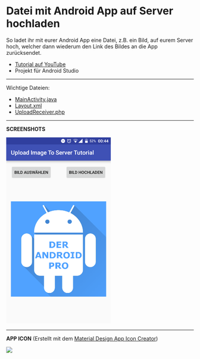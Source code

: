 # Datei mit Android App auf Server hochladen
So ladet ihr mit eurer Android App eine Datei, z.B. ein Bild, auf eurem Server hoch, welcher dann wiederum den Link des Bildes an die App zurücksendet.

- <a href="" target="_blank" >Tutorial auf YouTube</a>
- Projekt für Android Studio

---

Wichtige Dateien: 
- [MainActivity.java](https://github.com/derAndroidPro/Upload_File_To_Server_Tutorial/blob/master/Android_App_Projekt/app/src/main/java/de/derandroidpro/uploadimagetoservertutorial/MainActivity.java)
- [Layout.xml](https://github.com/derAndroidPro/Upload_File_To_Server_Tutorial/blob/master/Android_App_Projekt/app/src/main/res/layout/activity_main.xml)
- [UploadReceiver.php](https://github.com/derAndroidPro/Upload_File_To_Server_Tutorial/blob/master/Serverseitig/UploadReceiver.php)

---

<b>SCREENSHOTS</b>

<img src="https://github.com/derAndroidPro/Upload_File_To_Server_Tutorial/blob/master/Screenshot_20160522-004432.png" height="500px" />

---

<b>APP ICON</b> (Erstellt mit dem <a href="http://romannurik.github.io/AndroidAssetStudio/icons-launcher.html" target="_blank" >Material Design App Icon Creator</a>)

<img src="https://dl.dropboxusercontent.com/s/mtsr2w6c0nnepdi/ic_launcher.png" height="100px" />

